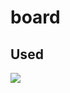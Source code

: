 # board


## Used
<img src="https://img.shields.io/badge/Node.js-339933?style=flat-square&logo=Node.js&logoColor=#339933"/>
